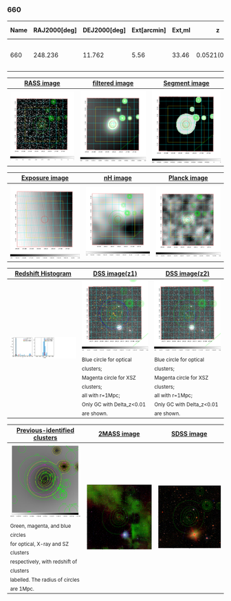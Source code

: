 <div STYLE="page-break-after: always;"></div>

### 660

|Name|RAJ2000[deg]|DEJ2000[deg] |Ext[arcmin]| Ext,ml | z | z_src| C|GC(XSZ,Delta_z<0.01)| GC(OPT,Delta_z<0.01)|GC| R_sig[arcmin] | R500[arcmin] | R500[Mpc]| CRsig[c/s] | CR500[c/s] |L500[1E44 erg/s]|F500[1E-12 erg/s/cm^2]| M500[1E14 Msun]|Tx[keV]|Cnt_sig|Beta|Rc[arcmin]|Comment|Alias|
|---|---|---|---|---|---|------|---|--------|---------|----------|---|---|---|---|---|---|---|---|---|---|---|---|---|---|
|660| 248.236| 11.762| 5.56| 33.46| 0.0521(0.005)| z1, z_opt| S| -| N, W| C, F20, N, W| 32.600| 13.243| 0.807| 0.450(0.100)| 0.410(0.091)| 0.463(0.110)| 7.191(1.709)| 1.57(0.19)| 2.88(0.22)| 159.1| 0.521(-0.015+0.034)| 6.110(-0.679+0.978)| -| t283|

|[RASS image](../image/660/660_img.pdf)|[filtered image](../image/660/660_fil.pdf)|[Segment image](../image/660/660_seg.pdf)|
|-------------------|--------------------|-------------------|
| <img src="../image/660/660_img.png" width="300">  | <img src="../image/660/660_fil.png" width="300">   | <img src="../image/660/660_seg.png" width="300">  |

|[Exposure image](../image/660/660_mex.pdf)| [nH image](../image/660/660_nh.pdf)| [Planck image](../image/660/660_p.pdf)|
|-------------------|--------------------|-------------------|
|<img src="../image/660/660_mex.png" width="300">   | <img src="../image/660/660_nh.png" width="300">    | <img src="../image/660/660_p.png" width="300"> |

|[Redshift Histogram](../image/660/660_zg.pdf) | [DSS image(z1)](../image/660/660_dss_z1.pdf)      |  [DSS image(z2)](../image/660/660_dss_z2.pdf)    |
|-------------------|--------------------|-------------------|
|<img src="../image/660/660_zg.png" width="300"> |<img src="../image/660/660_dss_z1.png" width="300"> <sub><br>Blue circle for optical clusters; <br>Magenta circle for XSZ clusters; <br>all with r=1Mpc; <br>Only GC with Delta_z<0.01 are shown. </sub>| <img src="../image/660/660_dss_z2.png" width="300"><sub><br>Blue circle for optical clusters; <br>Magenta circle for XSZ clusters; <br>all with r=1Mpc; <br>Only GC with Delta_z<0.01 are shown. </sub> |

|[Previous-identified clusters](../image/660/660_gc.pdf) | [2MASS image](../image/660/660_2mass.pdf)      |[SDSS image](../image/660/660_sdss.pdf)   |
|-------------------|-------------------|-------------------|
|<img src=../image/660/660_gc.png width="300"> <br><sub>Green, magenta, and blue circles <br>for optical, X-ray and SZ clusters <br>respectively, with redshift of clusters <br>labelled. The radius of circles <br>are 1Mpc.</sub>|<img src="../image/660/660_2mass.png" width="300">  | <img src="../image/660/660_sdss.png" width="300">  |




